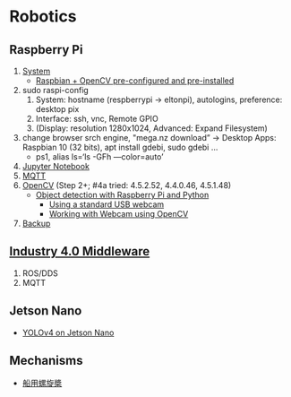 # Robotics

## Raspberry Pi

1. [System](https://www.raspberrypi.org/software/)
   * [Raspbian + OpenCV pre-configured and pre-installed](https://www.pyimagesearch.com/2016/11/21/raspbian-opencv-pre-configured-and-pre-installed/)
2. sudo raspi-config
   1. System: hostname (respberrypi -> eltonpi), autologins, preference: desktop pix
   2. Interface: ssh, vnc, Remote GPIO
   3. (Display: resolution 1280x1024, Advanced: Expand Filesystem)
3. change browser srch engine,
"mega.nz download” → Desktop Apps: Raspbian 10 (32 bits), apt install gdebi, sudo gdebi …
   * ps1, alias ls=‘ls -GFh —color=auto’
4. [Jupyter Notebook](https://www.instructables.com/Jupyter-Notebook-on-Raspberry-Pi/)
5. [MQTT](https://blog.gtwang.org/iot/raspberry-pi/raspberry-pi-mosquitto-mqtt-broker-iot-integration/)
6. [OpenCV](https://www.pyimagesearch.com/2019/09/16/install-opencv-4-on-raspberry-pi-4-and-raspbian-buster/) (Step 2+; #4a tried: 4.5.2.52, 4.4.0.46, 4.5.1.48)
   * [Object detection with Raspberry Pi and Python](https://medium.datadriveninvestor.com/object-detection-with-raspberry-pi-and-python-bc6b3a1d4972)
     * [Using a standard USB webcam](https://www.raspberrypi.org/documentation/usage/webcams/)
     * [Working with Webcam using OpenCV](https://subscription.packtpub.com/book/hardware_and_creative/9781785285066/7/ch07lvl1sec41/working-with-webcam-using-opencv)
7. [Backup](https://www.raspberrypi.org/documentation/linux/filesystem/backup.md)

## [Industry 4.0 Middleware](https://mediatum.ub.tum.de/doc/1470362/1470362.pdf)

1. ROS/DDS
2. MQTT

## Jetson Nano

* [YOLOv4 on Jetson Nano](https://jkjung-avt.github.io/yolov4/)

## Mechanisms

* [船用螺旋槳](https://www.facebook.com/groups/194618724476829/permalink/856265831645445/)
